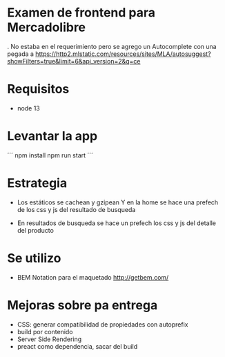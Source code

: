 # Examen de frontend para Mercadolibre

. No estaba en el requerimiento pero se agrego un Autocomplete 
con una pegada a
https://http2.mlstatic.com/resources/sites/MLA/autosuggest?showFilters=true&limit=6&api_version=2&q=ce


# Requisitos
- node 13

# Levantar la app

´´´ 
  npm install
  npm run start
´´´
# Estrategia

- Los estáticos se cachean y gzipean
Y en la home se hace una prefech de los css y js del resultado de busqueda

- En resultados de busqueda se hace un prefech los css y js del detalle del producto

# Se utilizo
- BEM Notation para el maquetado  http://getbem.com/

# Mejoras sobre pa entrega
- CSS: generar compatibilidad de propiedades con autoprefix 
- build por contenido
- Server Side Rendering
- preact como dependencia, sacar del build
